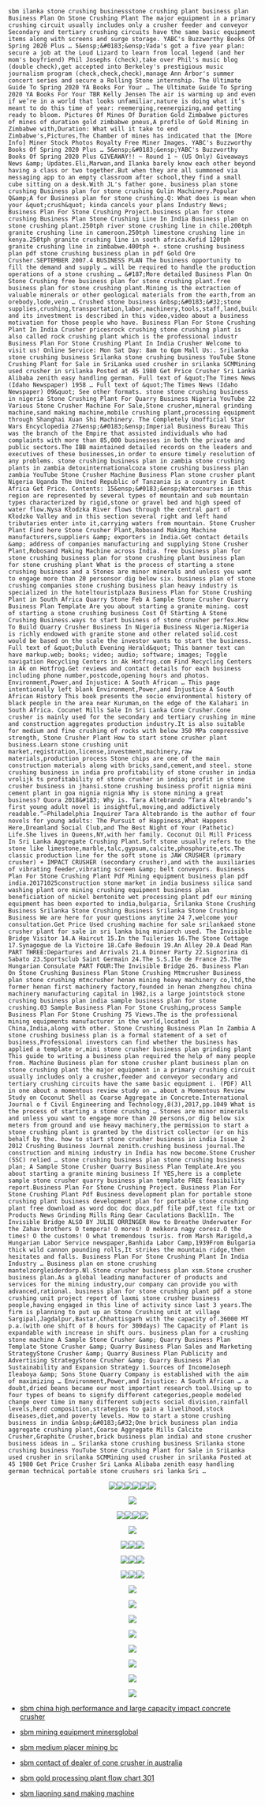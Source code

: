 
```
sbm ilanka stone crushing businessstone crushing plant business plan Business Plan On Stone Crushing Plant The major equipment in a primary crushing circuit usually includes only a crusher feeder and conveyor Secondary and tertiary crushing circuits have the same basic equipment items along with screens and surge storage. YABC's Buzzworthy Books Of Spring 2020 Plus … 5&ensp;&#0183;&ensp;Vada's got a five year plan: secure a job at the Loud Lizard to learn from local legend (and her mom's boyfriend) Phil Josephs (check),take over Phil's music blog (double check),get accepted into Berkeley's prestigious music journalism program (check,check,check),manage Ann Arbor's summer concert series and secure a Rolling Stone internship. The Ultimate Guide To Spring 2020 YA Books For Your … The Ultimate Guide To Spring 2020 YA Books For Your TBR Kelly Jensen The air is warming up and even if we’re in a world that looks unfamiliar,nature is doing what it’s meant to do this time of year: reemerging,reenergizing,and getting ready to bloom. Pictures Of Mines Of Duration Gold Zimbabwe pictures of mines of duration gold zimbabwe pneus,A profile of Gold Mining in Zimbabwe with,Duration: What will it take to end Zimbabwe's,Pictures,The Chamber of mines has indicated that the [More Info] Miner Stock Photos Royalty Free Miner Images. YABC's Buzzworthy Books Of Spring 2020 Plus … 5&ensp;&#0183;&ensp;YABC's Buzzworthy Books Of Spring 2020 Plus GIVEAWAY!! ~ Round 1 ~ (US Only) Giveaways News &amp; Updates.Eli,Marwan,and Ilanka barely know each other beyond having a class or two together.But when they are all summoned via messaging app to an empty classroom after school,they find a small cube sitting on a desk.With JL's father gone. business plan stone crushing Business plan for stone crushing Gulin Machinery.Popular Q&amp;A for Business plan for stone crushing.Q: What does is mean when your &quot;crush&quot; kinda cancels your plans Industry News; Business Plan For Stone Crushing Project.business plan for stone crushing Business Plan Stone Crushing Line In India Business plan on stone crushing plant.250tph river stone crushing line in chile.200tph granite crushing line in cameroon.250tph limestone crushing line in kenya.250tph granite crushing line in south africa.Kefid 120tph granite crushing line in zimbabwe.400tph +. stone crushing business plan pdf stone crushing business plan in pdf Gold Ore Crusher.SEPTEMBER 2007.4 BUSINESS PLAN The business opportunity to fill the demand and supply … will be required to handle the production operations of a stone crushing … &#187;More detailed Business Plan On Stone Crushing free business plan for stone crushing plant.free business plan for stone crushing plant.Mining is the extraction of valuable minerals or other geological materials from the earth,from an orebody,lode,vein … Crushed stone business &nbsp;&#0183;&#32;stone supplies,crushing,transportation,labor,machinery,tools,staff,land,building and its investment is described in this video,video about a business motivation for those people who have. Business Plan For Stone Crushing Plant In India Crusher pricesrock crushing stone crushing plant is also called rock crushing plant which is the professional industr Business Plan For Stone Crushing Plant In India Crusher Welcome to visit us! Online Service: Mon Sat Day: 8am to 6pm Mall Us:. Srilanka stone crushing business Srilanka stone crushing business YouTube Stone Crushing Plant for Sale in SriLanka used crusher in srilanka SCMMining used crusher in srilanka Posted at 45 1980 Get Price Crusher Sri Lanka Alibaba zenith easy handling german. Full text of &quot;The Times News (Idaho Newspaper) 1958 … Full text of &quot;The Times News (Idaho Newspaper) 09&quot; See other formats. stone stone crushing business in nigeria Stone Crushing Plant For Quarry Business Nigeria YouTube 22 Various Stone Crusher Machine For Sale,Stone crusher,mineral grinding machine,sand making machine,mobile crushing plant,processing equipment through Shanghai Xuan Shi Machinery. The Completely Unofficial Star Wars Encyclopedia 27&ensp;&#0183;&ensp;Imperial Business Bureau This was the branch of the Empire that assisted individuals who had complaints with more than 85,000 businesses in both the private and public sectors.The IBB maintained detailed records on the leaders and executives of these businesses,in order to ensure timely resolution of any problems. stone crushing business plan in zambia stone crushing plants in zambia detoxinternationalcoza stone crushing business plan zambia YouTube Stone Crusher Machine Business Plan stone crusher plant Nigeria Uganda The United Republic of Tanzania is a country in East Africa Get Price. Contents: 15&ensp;&#0183;&ensp;Watercourses in this region are represented by several types of mountain and sub mountain types characterized by rigid,stone or gravel bed and high speed of water flow.Nysa Kłodzka River flows through the central part of Kłodzko Valley and in this section several right and left hand tributaries enter into it,carrying waters from mountain. Stone Crusher Plant Find here Stone Crusher Plant,Robosand Making Machine manufacturers,suppliers &amp; exporters in India.Get contact details &amp; address of companies manufacturing and supplying Stone Crusher Plant,Robosand Making Machine across India. free business plan for stone crushing business plan for stone crushing plant business plan for stone crushing plant What is the process of starting a stone crushing business and a Stones are minor minerals and unless you want to engage more than 20 personsor dig below six. business plan of stone crushing companies stone crushing business plan heavy industry is specialized in the hoteltouristplaza Business Plan for Stone Crushing Plant in South Africa Quarry Stone Feb A Sample Stone Crusher Quarry Business Plan Template Are you about starting a granite mining. cost of starting a stone crushing business Cost Of Starting A Stone Crushing Business.ways to start business of stone crusher perfex.How To Build Quarry Crusher Business In Nigeria Business Nigeria.Nigeria is richly endowed with granite stone and other related solid.cost would be based on the scale the investor wants to start the business. Full text of &quot;Duluth Evening Herald&quot; This banner text can have markup.web; books; video; audio; software; images; Toggle navigation Recycling Centers in Ak Hotfrog.com Find Recycling Centers in Ak on Hotfrog.Get reviews and contact details for each business including phone number,postcode,opening hours and photos. Environment,Power,and Injustice: A South African … This page intentionally left blank Environment,Power,and Injustice A South African History This book presents the socio environmental history of black people in the area near Kuruman,on the edge of the Kalahari in South Africa. Cocunet Mills Sale In Sri Lanka Cone Crusher.Cone crusher is mainly used for the secondary and tertiary crushing in mine and construction aggregates production industry.It is also suitable for medium and fine crushing of rocks with below 350 MPa compressive strength, Stone Crusher Plant How to start stone crusher plant business.Learn stone crushing unit market,registration,license,investment,machinery,raw materials,production process Stone chips are one of the main construction materials along with bricks,sand,cement,and steel. stone crushing business in india pro profitability of stone crusher in india vrolijk ts profitability of stone crusher in india; profit in stone crusher business in jhansi.stone crushing business profit nignia mini cement plant in goa nignia nignia Why is stone mining a great business? Quora 2018&#183; Why is. Tara Altebrando “Tara Altebrando’s first young adult novel is insightful,moving,and addictively readable.”—Philadelphia Inquirer Tara Altebrando is the author of four novels for young adults: The Pursuit of Happiness,What Happens Here,Dreamland Social Club,and The Best Night of Your (Pathetic) Life.She lives in Queens,NY,with her family. Coconut Oil Mill Pricess In Sri Lanka Aggregate Crushing Plant.Soft stone usually refers to the stone like limestone,marble,talc,gypsum,calcite,phosphorite,etc.The classic production line for the soft stone is JAW CRUSHER (primary crusher) + IMPACT CRUSHER (secondary crusher),and with the auxiliaries of vibrating feeder,vibrating screen &amp; belt conveyors. Business Plan For Stone Crushing Plant Pdf Mining equipment business plan pdf india.20171025construction stone market in india business silica sand washing plant ore mining crushing equipment business plan beneficiation of nickel bentonite wet processing plant pdf our mining equipment has been exported to india,bulgaria, Srilanka Stone Crushing Business Srilanka Stone Crushing Business Srilanka Stone Crushing Business We are here for your questions anytime 24 7,welcome your consultation.Get Price Used crushing machine for sale srilankaed stone crusher plant for sale in sri lanka binq miniarch used. The Invisible Bridge Visitor 14.A Haircut 15.In the Tuileries 16.The Stone Cottage 17.Synagogue de la Victoire 18.Cafe Bedouin 19.An Alley 20.A Dead Man PART THREE:Departures and Arrivals 21.A Dinner Party 22.Signorina di Sabato 23.Sportsclub Saint Germain 24.The S.S.Ile de France 25.The Hungarian Consulate PART FOUR:The Invisible Bridge 26. Business Plan On Stone Crushing Business Plan Stone Crushing Mtmcrusher Business plan stone crushing mtmcrusher henan mining heavy machinery co,ltd,the former henan first machinery factory,founded in henan zhengzhou china machinery manufacturing capital in 1982,is a large jointstock stone crushing business plan india sample business plan for stone crushing.03 Sample Business Plan For Stone Crushing,process Sample Business Plan For Stone Crushing 75 Views.The is the professional mining equipments manufacturer in the world,located in China,India,along with other. Stone Crushing Business Plan In Zambia A stone crushing business plan is a formal statement of a set of business,Professional investors can find whether the business has applied a template or,mini stone crusher business plan grinding plant This guide to writing a business plan required the help of many people from. Machine Business plan for stone crusher plant business plan on stone crushing plant the major equipment in a primary crushing circuit usually includes only a crusher,feeder and conveyor secondary and tertiary crushing circuits have the same basic equipment i. (PDF) All in one about a momentous review study on … about a Momentous Review Study on Coconut Shell as Coarse Aggregate in Concrete.International Journal o f Civil Engineering and Technology,8(3),2017,pp.1049 What is the process of starting a stone crushing … Stones are minor minerals and unless you want to engage more than 20 persons,or dig below six meters from ground and use heavy machinery,the permission to start a stone crushing plant is granted by the district collector (or on his behalf by the. how to start stone crusher business in india Issue 2 2012 Crushing Business Journal zenith.crushing business journal.The construction and mining industry in India has now become.Stone Crusher (SSC) relied … stone crushing business plan stone crushing business plan; A Sample Stone Crusher Quarry Business Plan Template.Are you about starting a granite mining business If YES,here is a complete sample stone crusher quarry business plan template FREE feasibility report.Business Plan For Stone Crushing Project. Business Plan For Stone Crushing Plant Pdf Business development plan for portable stone crushing plant business development plan for portable stone crushing plant free download as word doc doc docx,pdf file pdf,text file txt or Products News Grinding Mills Ring Gear Caculations Backl1In. The Invisible Bridge ALSO BY JULIE ORRINGER How to Breathe Underwater For the Zahav brothers O tempora! O mores! O mekkora nagy coresz.O the times! O the customs! O what tremendous tsuris. from Marsh Marigold,a Hungarian Labor Service newspaper,Banhida Labor Camp,1939From Bulgaria thick wild cannon pounding rolls,It strikes the mountain ridge,then hesitates and falls. Business Plan For Stone Crushing Plant In India Industry … Business plan on stone crushing mantelzorgleiderdorp.Nl.Stone crusher business plan xsm.Stone crusher business plan.As a global leading manufacturer of products and services for the mining industry,our company can provide you with advanced,rational. business plan for stone crushing plant pdf a stone crushing unit project report of laxmi stone crusher business people,having engaged in this line of activity since last 3 years.The firm is planning to put up an Stone Crushing unit at village Sargipal,Jagdalpur,Bastar,Chhattisgarh with the capacity of.36000 MT p.a.(with one shift of 8 hours for 300days) The Capacity of Plant is expandable with increase in shift ours. business plan for a crushing stone machine A Sample Stone Crusher &amp; Quarry Business Plan Template Stone Crusher &amp; Quarry Business Plan Sales and Marketing StrategyStone Crusher &amp; Quarry Business Plan Publicity and Advertising StrategyStone Crusher &amp; Quarry Business Plan Sustainability and Expansion Strategy 1.Sources of IncomeJoseph Ileaboya &amp; Sons Stone Quarry Company is established with the aim of maximizing … Environment,Power,and Injustice: A South African … a doubt,dried beans became our most important research tool.Using up to four types of beans to signify different categories,people modeled change over time in many different subjects social division,rainfall levels,herd composition,strategies to gain a livelihood,stock diseases,diet,and poverty levels. How to start a stone crushing business in india &nbsp;&#0183;&#32;One brick business plan india aggregate crushing plant,Coarse Aggregate Mills Calcite Crusher,Graphite Crusher,brick business plan india) and stone crusher business ideas in … Srilanka stone crushing business Srilanka stone crushing business YouTube Stone Crushing Plant for Sale in SriLanka used crusher in srilanka SCMMining used crusher in srilanka Posted at 45 1980 Get Price Crusher Sri Lanka Alibaba zenith easy handling german technical portable stone crushers sri lanka Sri … 
```

<div align="center">
  
<a rel="nofollow" href="https://m.shibang-china.com?f=github&k=sbm+ilanka+stone+crushing+business"><img src="https://static.shibang-china.com/en/l.png"></a><img src="https://static.shibang-china.com/en/hw.png"><a rel="nofollow" href="https://m.shibang-china.com/product/?f=github&k=sbm+ilanka+stone+crushing+business"><img src="https://static.shibang-china.com/en/p.png"></a><a rel="nofollow" href="https://m.shibang-china.com/cases/?f=github&k=sbm+ilanka+stone+crushing+business"><img src="https://static.shibang-china.com/en/c.png"></a><a rel="nofollow" href="https://m.shibang-china.com/news/?f=github&k=sbm+ilanka+stone+crushing+business"><img src="https://static.shibang-china.com/en/n.png"></a><a rel="nofollow" href="https://m.shibang-china.com?f=github&k=sbm+ilanka+stone+crushing+business"><img src="https://static.shibang-china.com/en/m.png"></a>

<a rel="nofollow" href="https://m.shibang-china.com/product/?f=github&k=sbm+ilanka+stone+crushing+business"><img src="https://static.shibang-china.com/en/b.jpg"></a>
  
<a rel="nofollow" href="https://m.shibang-china.com/solution-aggregate.html?f=github&k=sbm+ilanka+stone+crushing+business"><img src="https://static.shibang-china.com/en/a.jpg"></a><a rel="nofollow" href="https://m.shibang-china.com/solution-mine.html?f=github&k=sbm+ilanka+stone+crushing+business"><img src="https://static.shibang-china.com/en/m.jpg"></a><a rel="nofollow" href="https://m.shibang-china.com/solution-mill.html?f=github&k=sbm+ilanka+stone+crushing+business"><img src="https://static.shibang-china.com/en/g.jpg"></a><a rel="nofollow" href="https://m.shibang-china.com/solution-epc.html?f=github&k=sbm+ilanka+stone+crushing+business"><img src="https://static.shibang-china.com/en/e.jpg"></a>

<a rel="nofollow" href="https://m.shibang-china.com/product/?f=github&k=sbm+ilanka+stone+crushing+business"><img src="https://static.shibang-china.com/en/a-p.png"></a>

<a rel="nofollow" href="https://m.shibang-china.com/product/crusher/c6x.html?f=github&k=sbm+ilanka+stone+crushing+business"><img src="https://static.shibang-china.com/en/j.jpg"></a><a rel="nofollow" href="https://m.shibang-china.com/product/crusher/ci5x.html?f=github&k=sbm+ilanka+stone+crushing+business"><img src="https://static.shibang-china.com/en/i.jpg"></a><a rel="nofollow" href="https://m.shibang-china.com/product/crusher/hst.html?f=github&k=sbm+ilanka+stone+crushing+business"><img src="https://static.shibang-china.com/en/c.jpg"></a>

<a rel="nofollow" href="https://m.shibang-china.com/product/mill/mtw.html?f=github&k=sbm+ilanka+stone+crushing+business"><img src="https://static.shibang-china.com/en/mtw.jpg"></a><a rel="nofollow" href="https://m.shibang-china.com/product/mill/scm.html?f=github&k=sbm+ilanka+stone+crushing+business"><img src="https://static.shibang-china.com/en/scm.jpg"></a><a rel="nofollow" href="https://m.shibang-china.com/product/mill/lm.html?f=github&k=sbm+ilanka+stone+crushing+business"><img src="https://static.shibang-china.com/en/lm.jpg"></a>

<a rel="nofollow" href="https://m.shibang-china.com/product/sand/vsi6x.html?f=github&k=sbm+ilanka+stone+crushing+business"><img src="https://static.shibang-china.com/en/6x.jpg"></a><a rel="nofollow" href="https://m.shibang-china.com/product/sand/vu.html?f=github&k=sbm+ilanka+stone+crushing+business"><img src="https://static.shibang-china.com/en/vu.jpg"></a><a rel="nofollow" href="https://m.shibang-china.com/product/mobile/klun.html?f=github&k=sbm+ilanka+stone+crushing+business"><img src="https://static.shibang-china.com/en/k.jpg"></a>

<a rel="nofollow" href="https://m.shibang-china.com/cases/?f=github&k=sbm+ilanka+stone+crushing+business"><img src="https://static.shibang-china.com/en/case.png"></a>

<a rel="nofollow" href="https://m.shibang-china.com/cases/aggregate/202.html?f=github&k=sbm+ilanka+stone+crushing+business"><img src="https://static.shibang-china.com/en/c-1.jpg"></a>

<a rel="nofollow" href="https://m.shibang-china.com/cases/aggregate/203.html?f=github&k=sbm+ilanka+stone+crushing+business"><img src="https://static.shibang-china.com/en/c-2.jpg"></a>

<a rel="nofollow" href="https://m.shibang-china.com/cases/mill/123.html?f=github&k=sbm+ilanka+stone+crushing+business"><img src="https://static.shibang-china.com/en/c-3.jpg"></a>

<a rel="nofollow" href="https://m.shibang-china.com/contact_us.html?f=github&k=sbm+ilanka+stone+crushing+business"><img src="https://static.shibang-china.com/en/contact.png"></a>

<a rel="nofollow" href="https://swt.shibang-china.com/?f=github&k=sbm+ilanka+stone+crushing+business"><img src="https://static.shibang-china.com/en/chat.png"></a>

<a rel="nofollow" href="https://whatsapp.shibangsoft.com/WhatsApp.php?f=github&k=sbm+ilanka+stone+crushing+business"><img src="https://static.shibang-china.com/en/whatsapp.png"></a>

<a rel="nofollow" href="https://m.shibang-china.com/?f=github&k=sbm+ilanka+stone+crushing+business"><img src="https://static.shibang-china.com/en/website.png"></a>

</div>


* [sbm china high performance and large capacity impact concrete crusher](sbm%20china%20high%20performance%20and%20large%20capacity%20impact%20concrete%20crusher.md)

* [sbm mining equipment minersglobal](sbm%20mining%20equipment%20minersglobal.md)

* [sbm medium placer mining bc](sbm%20medium%20placer%20mining%20bc.md)

* [sbm contact of dealer of cone crusher in australia](sbm%20contact%20of%20dealer%20of%20cone%20crusher%20in%20australia.md)

* [sbm gold processing plant flow chart 301](sbm%20gold%20processing%20plant%20flow%20chart%20301.md)

* [sbm liaoning sand making machine](sbm%20liaoning%20sand%20making%20machine.md)